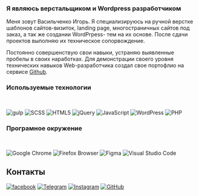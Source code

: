 ### Я являюсь верстальщиком и Wordpress разработчиком

Меня зовут Васильченко Игорь. Я специализируюсь на ручной верстке шаблонов сайтов-визиток, landing page, многостраничных сайтов под заказ, а так же создании WordPrpess- тем на их основе. После сдачи проектов выполняю их техническое сопорвождение.

Постоянно совершенствую свои навыки, устраняю выявленные пробелы в своих наработках. Для демонстрации своего уровня технических навыков Web-разработчика создал свое портофлио на сервисе [Github](https://frontend-coder.github.io/).

### Используемые технологии
<br />

![gulp](https://img.shields.io/badge/-gulp-CF4647?style=for-the-badge&logo=gulp&logoColor=eeffff)
![SCSS](https://img.shields.io/badge/-SCSS-1572B6?style=for-the-badge&logo=CSS3&logoColor=eeffff)
![HTML5](https://img.shields.io/badge/-HTML-E34F26?style=for-the-badge&logo=HTML5&logoColor=eeffff)
![jQuery](https://img.shields.io/badge/-jQuery-0769AD?style=for-the-badge&logo=jQuery&logoColor=eeffff)
![JavaScript](https://img.shields.io/badge/-JavaScript-F7DF1E?style=for-the-badge&logo=JavaScript&logoColor=000)
![WordPress](https://img.shields.io/badge/-WordPress-21759B?style=for-the-badge&logo=WordPress&logoColor=eeffff)
![PHP](https://img.shields.io/badge/-PHP-777BB4?style=for-the-badge&logo=PHP&logoColor=eeffff)


### Програмное окружение
<br />

![Google Chrome](https://img.shields.io/badge/-Google&ensp;Chrome-4285F4?style=for-the-badge&logo=Google-Chrome&logoColor=eeffff)
![Firefox Browser](https://img.shields.io/badge/-Firefox&ensp;Browser-FF7139?style=for-the-badge&logo=Firefox-Browser&logoColor=eeffff)
![Figma](https://img.shields.io/badge/-Figma-F24E1E?style=for-the-badge&logo=Figma&logoColor=eeffff)
![Visual Studio Code](https://img.shields.io/badge/-Visual&ensp;Studio&ensp;Code-007ACC?style=for-the-badge&logo=Visual-Studio-Code&logoColor=eeffff)

## Контакты

[![facebook](https://img.shields.io/badge/-Facebook-1877F2?style=for-the-badge&logo=Figma&logoColor=eeffff)](https://www.facebook.com/frontendercode)
[![Telegram](https://img.shields.io/badge/-Telegram-26A5E4?style=for-the-badge&logo=Telegram&logoColor=eeffff)](https://t.me/frontendcoder)
[![Instagram](https://img.shields.io/badge/-Instagram-E4405F?style=for-the-badge&logo=Instagram&logoColor=eeffff)](https://www.instagram.com/frontendercode/?hl=ru)
[![GitHub](https://img.shields.io/badge/-GitHub-181717?style=for-the-badge&logo=GitHub&logoColor=eeffff)](https://github.com/frontend-coder)

